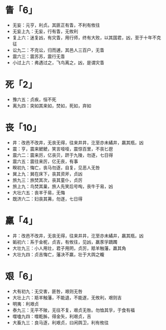 # 眚「6」
* 无妄：元亨，利贞。其匪正有眚，不利有攸往
* 无妄上九：无妄，行有眚，无攸利
* 复上六：迷复凶，有灾眚，用行师，终有大败，以其国君，凶，至于十年不克征
* 讼九二：不克讼，归而逋，其邑人三百户，无眚
* 震六三：震苏苏，震行无眚
* 小过上六：弗遇过之，飞鸟离之，凶，是谓灾眚
# 死「2」
* 豫六五：贞疾，恒不死
* 离九四：突如其来如，焚如，死如，弃如
# 丧「10」
* 井：改邑不改井，无丧无得，往来井井，汔至亦未繘井，羸其瓶，凶
* 震：亨，震来虩虩，笑言哑哑，震惊百里，不丧匕鬯
* 震六二：震来厉，亿丧贝，跻于九陵，勿逐，七日得
* 震六五：震往来厉，亿无丧，有事
* 睽初九：悔亡，丧马勿逐，自复，见恶人无咎
* 巽上九：巽在床下，丧其资斧，贞凶
* 旅九三：旅焚其次，丧其童仆，贞厉
* 旅上九：鸟焚其巢，旅人先笑后号啕，丧牛于易，凶
* 大壮六五：丧羊于易，无悔
* 既济六二：妇丧其茀，勿逐，七日得
# 羸「4」
* 井：改邑不改井，无丧无得，往来井井，汔至亦未繘井，羸其瓶，凶
* 姤初六：系于金柅，贞吉，有攸往，见凶，羸豕孚蹢躅
* 大壮九三：小人用壮，君子用罔，贞厉，羝羊触藩，羸其角
* 大壮九四：贞吉悔亡，藩决不羸，壮于大舆之輹
# 艰「6」
* 大有初九：无交害，匪咎，艰则无咎
* 大壮上六：羝羊触藩，不能退，不能遂，无攸利，艰则吉
* 明夷：利艰贞
* 泰九三：无平不陂，无往不复，艰贞无咎。勿恤其孚，于食有福
* 噬嗑九四：噬乾胏，得金矢，利艰贞，吉
* 大畜九三：良马逐，利艰贞，曰闲舆卫，利有攸往